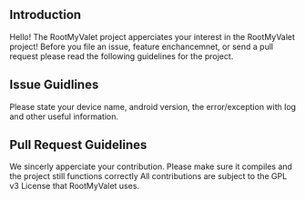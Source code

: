 ## Introduction

Hello! The RootMyValet project apperciates your interest in the RootMyValet project! Before you file an issue, feature enchancemnet, or send a pull request please read the following guidelines for the project.

## Issue Guidlines

Please state your device name, android version, the error/exception with log and other useful information.

## Pull Request Guidelines

We sincerly apperciate your contribution.
Please make sure it compiles and the project still functions correctly
All contributions are subject to the GPL v3 License that RootMyValet uses.
